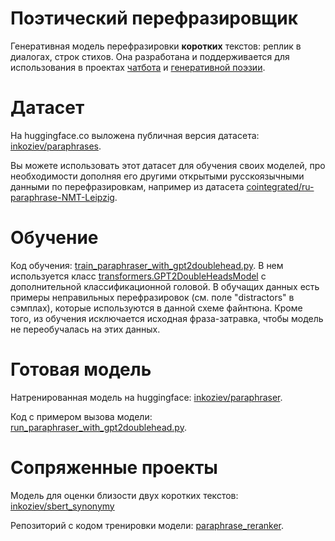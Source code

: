 # Поэтический перефразировщик

Генеративная модель перефразировки **коротких** текстов: реплик в диалогах, строк стихов.
Она разработана и поддерживается для использования в проектах [чатбота](https://github.com/Koziev/chatbot) и [генеративной поэзии](https://github.com/Koziev/verslibre).

# Датасет

На huggingface.co выложена публичная версия датасета: [inkoziev/paraphrases](https://huggingface.co/datasets/inkoziev/paraphrases).

Вы можете использовать этот датасет для обучения своих моделей, про необходимости
дополняя его другими открытыми русскоязычными данными по перефразировкам, например из датасета [cointegrated/ru-paraphrase-NMT-Leipzig](https://huggingface.co/datasets/cointegrated/ru-paraphrase-NMT-Leipzig).

# Обучение

Код обучения: [train_paraphraser_with_gpt2doublehead.py](train_paraphraser_with_gpt2doublehead.py). В нем используется класс [transformers.GPT2DoubleHeadsModel](https://huggingface.co/docs/transformers/model_doc/gpt2#transformers.GPT2DoubleHeadsModel)
с дополнительной классификационной головой. В обучащих данных есть примеры неправильных перефразировок (см. поле "distractors" в сэмплах),
которые используются в данной схеме файнтюна. Кроме того, из обучения исключается исходная фраза-затравка,
чтобы модель не переобучалась на этих данных.

# Готовая модель

Натренированная модель на huggingface: [inkoziev/paraphraser](https://huggingface.co/inkoziev/paraphraser).

Код с примером вызова модели: [run_paraphraser_with_gpt2doublehead.py](run_paraphraser_with_gpt2doublehead.py).

# Сопряженные проекты

Модель для оценки близости двух коротких текстов: [inkoziev/sbert_synonymy](https://huggingface.co/inkoziev/sbert_synonymy)

Репозиторий с кодом тренировки модели: [paraphrase_reranker](https://github.com/Koziev/paraphrase_reranker).
